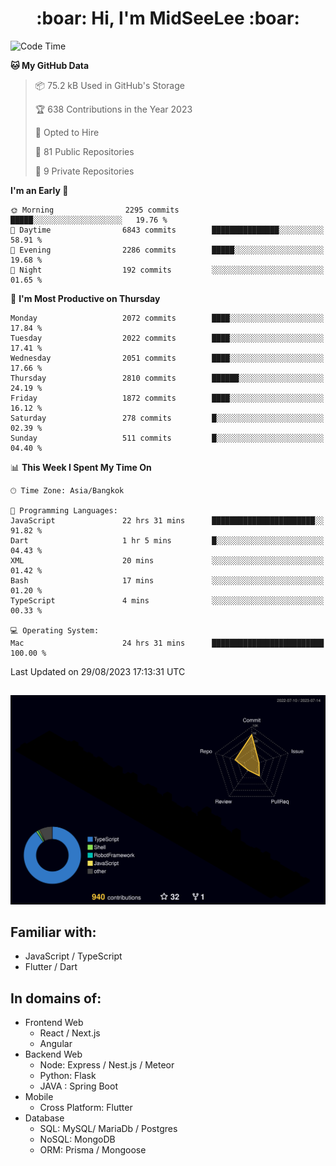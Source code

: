 <h1 align="center"> :boar: Hi, I'm MidSeeLee :boar:</h1>
 
<!--START_SECTION:waka-->
![Code Time](http://img.shields.io/badge/Code%20Time-843%20hrs%2010%20mins-blue)

**🐱 My GitHub Data** 

> 📦 75.2 kB Used in GitHub's Storage 
 > 
> 🏆 638 Contributions in the Year 2023
 > 
> 💼 Opted to Hire
 > 
> 📜 81 Public Repositories 
 > 
> 🔑 9 Private Repositories 
 > 
**I'm an Early 🐤** 

```text
🌞 Morning                2295 commits        █████░░░░░░░░░░░░░░░░░░░░   19.76 % 
🌆 Daytime                6843 commits        ███████████████░░░░░░░░░░   58.91 % 
🌃 Evening                2286 commits        █████░░░░░░░░░░░░░░░░░░░░   19.68 % 
🌙 Night                  192 commits         ░░░░░░░░░░░░░░░░░░░░░░░░░   01.65 % 
```
📅 **I'm Most Productive on Thursday** 

```text
Monday                   2072 commits        ████░░░░░░░░░░░░░░░░░░░░░   17.84 % 
Tuesday                  2022 commits        ████░░░░░░░░░░░░░░░░░░░░░   17.41 % 
Wednesday                2051 commits        ████░░░░░░░░░░░░░░░░░░░░░   17.66 % 
Thursday                 2810 commits        ██████░░░░░░░░░░░░░░░░░░░   24.19 % 
Friday                   1872 commits        ████░░░░░░░░░░░░░░░░░░░░░   16.12 % 
Saturday                 278 commits         █░░░░░░░░░░░░░░░░░░░░░░░░   02.39 % 
Sunday                   511 commits         █░░░░░░░░░░░░░░░░░░░░░░░░   04.40 % 
```


📊 **This Week I Spent My Time On** 

```text
🕑︎ Time Zone: Asia/Bangkok

💬 Programming Languages: 
JavaScript               22 hrs 31 mins      ███████████████████████░░   91.82 % 
Dart                     1 hr 5 mins         █░░░░░░░░░░░░░░░░░░░░░░░░   04.43 % 
XML                      20 mins             ░░░░░░░░░░░░░░░░░░░░░░░░░   01.42 % 
Bash                     17 mins             ░░░░░░░░░░░░░░░░░░░░░░░░░   01.20 % 
TypeScript               4 mins              ░░░░░░░░░░░░░░░░░░░░░░░░░   00.33 % 

💻 Operating System: 
Mac                      24 hrs 31 mins      █████████████████████████   100.00 % 
```


 Last Updated on 29/08/2023 17:13:31 UTC
<!--END_SECTION:waka-->

##

![](./profile-3d-contrib/profile-night-rainbow.svg)

## Familiar with:
- JavaScript / TypeScript
- Flutter / Dart

## In domains of:
- Frontend Web
  - React / Next.js
  - Angular
- Backend Web
  - Node: Express / Nest.js / Meteor
  - Python: Flask
  - JAVA : Spring Boot
- Mobile
  - Cross Platform: Flutter
- Database
  - SQL: MySQL/ MariaDb / Postgres
  - NoSQL: MongoDB
  - ORM: Prisma / Mongoose
